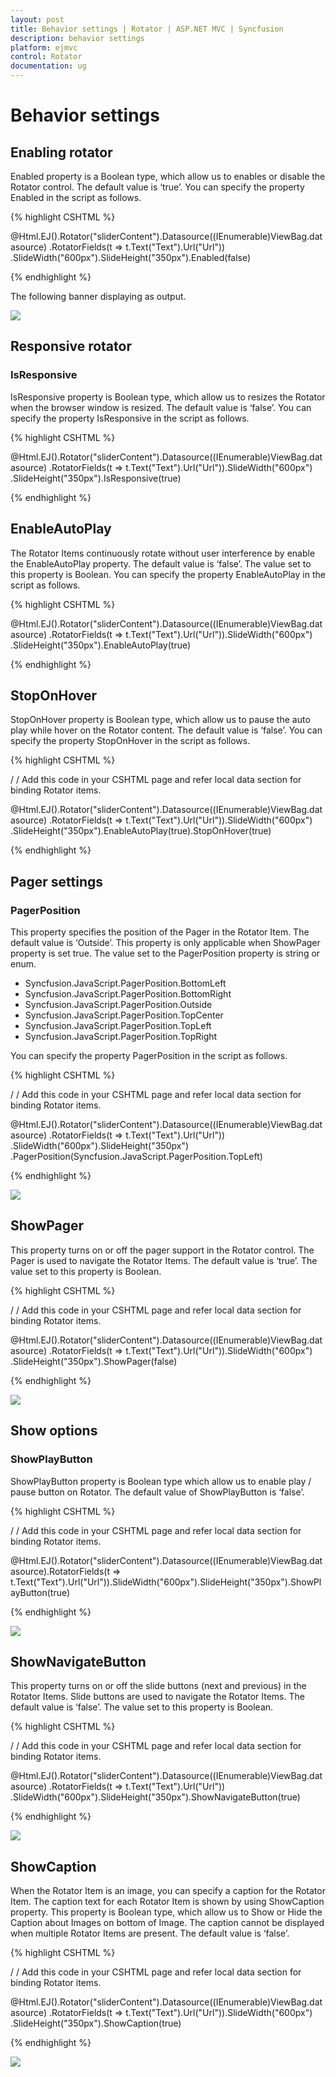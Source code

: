 ```yaml
---
layout: post
title: Behavior settings | Rotator | ASP.NET MVC | Syncfusion
description: behavior settings
platform: ejmvc
control: Rotator
documentation: ug
---
```


# Behavior settings

## Enabling rotator

Enabled property is a Boolean type, which allow us to enables or disable the Rotator control. The default value is ‘true’. You can specify the property Enabled in the script as follows.

{% highlight CSHTML %}

@Html.EJ().Rotator("sliderContent").Datasource((IEnumerable<Localdata>)ViewBag.datasource)
.RotatorFields(t => t.Text("Text").Url("Url"))
.SlideWidth("600px").SlideHeight("350px").Enabled(false)

{% endhighlight %}

The following banner displaying as output.

![](Behavior-settings_images/Behavior-settings_img1.png)

## Responsive rotator

### IsResponsive

IsResponsive property is Boolean type, which allow us to resizes the Rotator when the browser window is resized. The default value is ‘false’. You can specify the property IsResponsive in the script as follows.

{% highlight CSHTML %}

@Html.EJ().Rotator("sliderContent").Datasource((IEnumerable<Localdata>)ViewBag.datasource)
.RotatorFields(t => t.Text("Text").Url("Url")).SlideWidth("600px")
.SlideHeight("350px").IsResponsive(true)

{% endhighlight %}

## EnableAutoPlay

The Rotator Items continuously rotate without user interference by enable the EnableAutoPlay property. The default value is ‘false’. The value set to this property is Boolean. You can specify the property EnableAutoPlay in the script as follows.

{% highlight CSHTML %}

@Html.EJ().Rotator("sliderContent").Datasource((IEnumerable<Localdata>)ViewBag.datasource)
.RotatorFields(t => t.Text("Text").Url("Url")).SlideWidth("600px")
.SlideHeight("350px").EnableAutoPlay(true)

{% endhighlight %}

## StopOnHover

StopOnHover property is Boolean type, which allow us to pause the auto play while hover on the Rotator content. The default value is ‘false’. You can specify the property StopOnHover in the script as follows.

{% highlight CSHTML %}

/ / Add this code in your CSHTML page and refer local data section for binding Rotator items.

@Html.EJ().Rotator("sliderContent").Datasource((IEnumerable<Localdata>)ViewBag.datasource)
.RotatorFields(t => t.Text("Text").Url("Url")).SlideWidth("600px")
.SlideHeight("350px").EnableAutoPlay(true).StopOnHover(true)

{% endhighlight %}

## Pager settings

### PagerPosition

This property specifies the position of the Pager in the Rotator Item. The default value is ‘Outside’. This property is only applicable when ShowPager property is set true. The value set to the PagerPosition property is string or enum. 

* Syncfusion.JavaScript.PagerPosition.BottomLeft
* Syncfusion.JavaScript.PagerPosition.BottomRight
* Syncfusion.JavaScript.PagerPosition.Outside
* Syncfusion.JavaScript.PagerPosition.TopCenter
* Syncfusion.JavaScript.PagerPosition.TopLeft
* Syncfusion.JavaScript.PagerPosition.TopRight

You can specify the property PagerPosition in the script as follows.

{% highlight CSHTML %}

/ / Add this code in your CSHTML page and refer local data section for binding Rotator items.

@Html.EJ().Rotator("sliderContent").Datasource((IEnumerable<Localdata>)ViewBag.datasource)
.RotatorFields(t => t.Text("Text").Url("Url"))
.SlideWidth("600px").SlideHeight("350px")
.PagerPosition(Syncfusion.JavaScript.PagerPosition.TopLeft)

{% endhighlight %}

![](Behavior-settings_images/Behavior-settings_img2.png)

## ShowPager

This property turns on or off the pager support in the Rotator control. The Pager is used to navigate the Rotator Items. The default value is ‘true’. The value set to this property is Boolean. 

{% highlight CSHTML %}

/ / Add this code in your CSHTML page and refer local data section for binding Rotator items.

@Html.EJ().Rotator("sliderContent").Datasource((IEnumerable<Localdata>)ViewBag.datasource)
.RotatorFields(t => t.Text("Text").Url("Url")).SlideWidth("600px")
.SlideHeight("350px").ShowPager(false)

{% endhighlight %}

![](Behavior-settings_images/Behavior-settings_img3.png)

## Show options

### ShowPlayButton

ShowPlayButton property is Boolean type which allow us to enable play / pause button on Rotator. The default value of ShowPlayButton is ‘false’. 

{% highlight CSHTML %}

/ / Add this code in your CSHTML page and refer local data section for binding Rotator items.

@Html.EJ().Rotator("sliderContent").Datasource((IEnumerable<Localdata>)ViewBag.datasource).RotatorFields(t => t.Text("Text").Url("Url")).SlideWidth("600px").SlideHeight("350px").ShowPlayButton(true)

{% endhighlight %}

![](Behavior-settings_images/Behavior-settings_img4.png)

## ShowNavigateButton

This property turns on or off the slide buttons (next and previous) in the Rotator Items. Slide buttons are used to navigate the Rotator Items. The default value is ‘false’. The value set to this property is Boolean. 

{% highlight CSHTML %}

/ / Add this code in your CSHTML page and refer local data section for binding Rotator items.

@Html.EJ().Rotator("sliderContent").Datasource((IEnumerable<Localdata>)ViewBag.datasource)
.RotatorFields(t => t.Text("Text").Url("Url"))
.SlideWidth("600px").SlideHeight("350px").ShowNavigateButton(true)

{% endhighlight %}

![](Behavior-settings_images/Behavior-settings_img5.png)

## ShowCaption

When the Rotator Item is an image, you can specify a caption for the Rotator Item. The caption text for each Rotator Item is shown by using ShowCaption property. This property is Boolean type, which allow us to Show or Hide the Caption about Images on bottom of Image. The caption cannot be displayed when multiple Rotator Items are present. The default value is ‘false’. 

{% highlight CSHTML %}

/ / Add this code in your CSHTML page and refer local data section for binding Rotator items.

@Html.EJ().Rotator("sliderContent").Datasource((IEnumerable<Localdata>)ViewBag.datasource)
.RotatorFields(t => t.Text("Text").Url("Url")).SlideWidth("600px")
.SlideHeight("350px").ShowCaption(true)

{% endhighlight %}

![](Behavior-settings_images/Behavior-settings_img6.png)